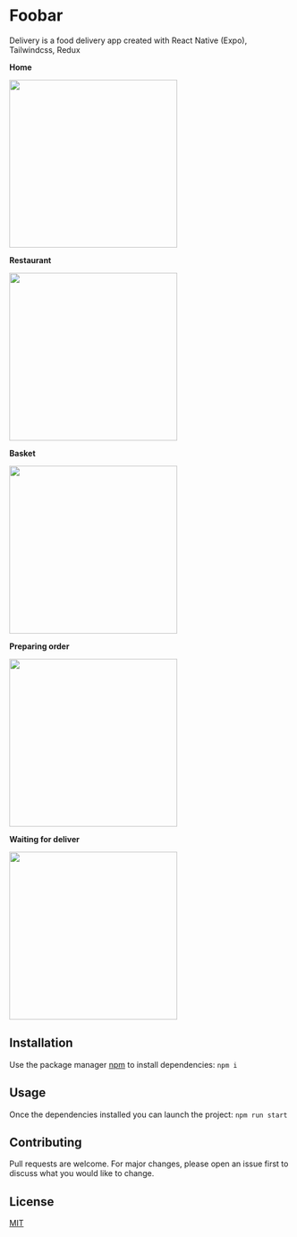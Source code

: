 # Foobar

Delivery is a food delivery app created with React Native (Expo), Tailwindcss, Redux

**Home**

<img src="./docs/images/main.png" width="300">

**Restaurant**

<img src="./docs/images/restaurant.png" width="300">

**Basket**

<img src="./docs/images/basket.png" width="300">

**Preparing order**

<img src="./docs/images/preparing.png" width="300">

**Waiting for deliver**

<img src="./docs/images/waiting.png" width="300">



## Installation

Use the package manager [npm](https://www.npmjs.com/) to install dependencies:
```npm i```

## Usage

Once the dependencies installed you can launch the project:
```npm run start```


## Contributing

Pull requests are welcome. For major changes, please open an issue first
to discuss what you would like to change.

## License
[MIT](https://choosealicense.com/licenses/mit/)